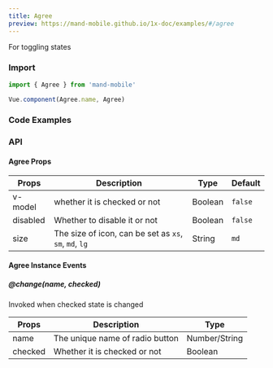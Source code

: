 ```yaml
---
title: Agree
preview: https://mand-mobile.github.io/1x-doc/examples/#/agree
---
```


For toggling states

### Import

```javascript
import { Agree } from 'mand-mobile'

Vue.component(Agree.name, Agree)
```

### Code Examples
<!-- DEMO -->

### API

#### Agree Props
| Props | Description | Type | Default |
|----|-----|------|------|
| v-model | whether it is checked or not | Boolean | `false` |
| disabled | Whether to disable it or not | Boolean | `false` |
| size | The size of icon, can be set as `xs`, `sm`, `md`, `lg` | String | `md` |

#### Agree Instance Events

##### @change(name, checked)
Invoked when checked state is changed

| Props | Description | Type |
|----|-----|------|
| name | The unique name of radio button | Number/String |
| checked | Whether it is checked or not | Boolean |
